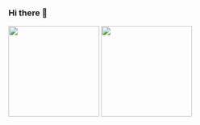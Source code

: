 ### Hi there 👋

<p>
<img src="https://github-readme-stats.vercel.app/api?username=Hudzaiflank&theme=dark&show_icons=true" height=180 />
<img src="https://github-readme-stats.vercel.app/api/top-langs/?username=anuraghazra&theme=dark&layout=compact" height=180 />
</p>

